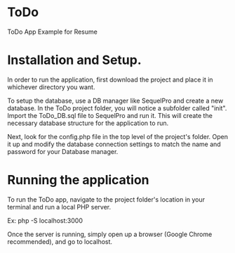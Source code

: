 # ToDo
ToDo App Example for Resume

# Installation and Setup.
In order to run the application, first download the project and place it in whichever directory you want.

To setup the database, use a DB manager like SequelPro and create a new database. In the ToDo project folder, you will notice a subfolder called "init". Import the ToDo_DB.sql file to SequelPro and run it. This will create the necessary database structure for the application to run.

Next, look for the config.php file in the top level of the project's folder. Open it up and modify the database connection settings to match the name and password for your Database manager.
 
# Running the application
To run the ToDo app, navigate to the project folder's location in your terminal and run a local PHP server. 

Ex: php -S localhost:3000

Once the server is running, simply open up a browser (Google Chrome recommended), and go to localhost.

